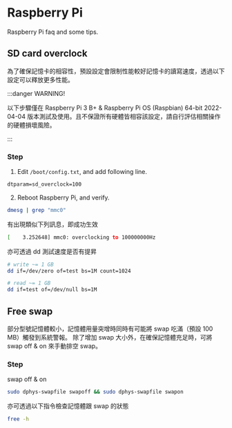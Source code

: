 # Raspberry Pi

Raspberry Pi faq and some tips.


## SD card overclock

為了確保記憶卡的相容性，預設設定會限制性能較好記憶卡的讀寫速度，透過以下設定可以釋放更多性能。

:::danger WARNING!

以下步驟僅在 Raspberry Pi 3 B+ & Raspberry Pi OS (Raspbian) 64-bit 2022-04-04 版本測試及使用。且不保證所有硬體皆相容該設定，請自行評估相關操作的硬體損壞風險。

:::


### Step

1. Edit `/boot/config.txt`, and add following line.

```txt title='/boot/config.txt'
dtparam=sd_overclock=100
```

2. Reboot Raspberry Pi, and verify.

```bash
dmesg | grep "mmc0"
```

有出現類似下列訊息，即成功生效

```bash
[    3.252648] mmc0: overclocking to 100000000Hz
```

亦可透過 dd 測試速度是否有提昇

```bash
# write ~= 1 GB
dd if=/dev/zero of=test bs=1M count=1024

# read ~= 1 GB
dd if=test of=/dev/null bs=1M
```


## Free swap

部分型號記憶體較小，記憶體用量突增時同時有可能將 swap 吃滿（預設 100 MB）觸發到系統警報。
除了增加 swap 大小外，在確保記憶體充足時，可將 swap off & on 來手動排空 swap。


### Step

swap off & on

```bash
sudo dphys-swapfile swapoff && sudo dphys-swapfile swapon
```

亦可透過以下指令檢查記憶體跟 swap 的狀態

```bash
free -h
```


